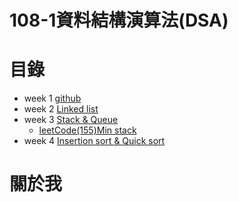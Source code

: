 # 108-1資料結構演算法(DSA)

# 目錄

* week 1 [github](https://github.com/lynn871104/lynn/tree/master/week1)
* week 2 [Linked list](https://github.com/lynn871104/lynn/tree/master/week2)
* week 3 [Stack & Queue](https://github.com/lynn871104/lynn/tree/master/week3)
     * [leetCode(155)Min stack](https://github.com/lynn871104/lynn/blob/master/week3/(155)Min%20Stack)
* week 4 [Insertion sort & Quick sort](https://github.com/lynn871104/lynn/tree/master/week4)

# 關於我
